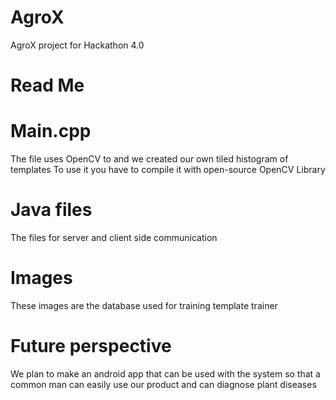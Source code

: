 # AgroX
AgroX project for Hackathon 4.0

Read Me
=================================

# Main.cpp
The file uses OpenCV to and we created our own tiled histogram of templates
To use it you have to compile it with open-source OpenCV Library

# Java files
The files for server and client side communication

# Images
These images are the database used for training template trainer

# Future perspective
We plan to make an android app that can be used with the system so that a common man can easily use our product and can diagnose plant diseases




